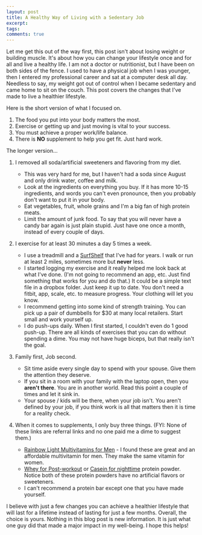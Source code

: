 ```yaml
---
layout: post
title: A Healthy Way of Living with a Sedentary Job
excerpt: 
tags: 
comments: true
---
```


Let me get this out of the way first, this post isn't about losing weight or building muscle.  It's about how you can change your lifestyle once and for all and live a healthy life. I am not a doctor or nutritionist, but I have been on both sides of the fence. I used to have a physical job when I was younger, then I entered my professional career and sat at a computer desk all day. Needless to say, my weight got out of control when I became sedentary and came home to sit on the couch. This post covers the changes that I've made to live a healthier lifestyle. 

Here is the short version of what I focused on. 

1. The food you put into your body matters the most. 
2. Exercise or getting up and just moving is vital to your success. 
3. You must achieve a proper work/life balance. 
4. There is **NO** supplement to help you get fit. Just hard work. 

The longer version... 

1. I removed all soda/artificial sweeteners and flavoring from my diet.
	* 	This was very hard for me, but I haven't had a soda since August and only drink water, coffee and milk.
	*   Look at the ingredients on everything you buy. If it has more 10-15 ingredients, and words you can't even pronounce, then you probably don't want to put it in your body. 
	*   Eat vegetables, fruit, whole grains and I'm a big fan of high protein meats. 
	*   Limit the amount of junk food. To say that you will never have a candy bar again is just plain stupid. Just have one once a month, instead of every couple of days.

2. I exercise for at least 30 minutes a day 5 times a week. 
	* I use a treadmill and a [SurfShelf](http://www.amazon.com/SurfShelf-Treadmill-Desk-Laptop-Holder/dp/B001M04RBK/ref=sr_1_1?ie=UTF8&qid=1416100921&sr=8-1&keywords=surfshelf) that I've had for years. I walk or run at least 2 miles, sometimes more but **never** less. 
	* I started logging my exercise and it really helped me look back at what I've done. (I'm not going to recommend an app, etc. Just find something that works for you and do that.) It could be a simple text file in a dropbox folder. Just keep it up to date. You don't need a fitbit, app, scale, etc. to measure progress. Your clothing will let you know.
	* I recommend getting into some kind of strength training. You can pick up a pair of dumbbells for $30 at many local retailers. Start small and work yourself up. 
	* I do push-ups daily. When I first started, I couldn't even do 1 good push-up. There are all kinds of exercises that you can do without spending a dime. You may not have huge biceps, but that really isn't the goal. 
3. Family first, Job second. 
	* Sit time aside every single day to spend with your spouse. Give them the attention they deserve. 
	* If you sit in a room with your family with the laptop open, then you **aren't there**. You are in another world. Read this point a couple of times and let it sink in. 
	* Your spouse / kids will be there, when your job isn't. You aren't defined by your job, if you think work is all that matters then it is time for a reality check. 

4. When it comes to supplements, I only buy three things. (FYI: None of these links are referral links and no one paid me a dime to suggest them.)  
	* [Rainbow Light Multivitamins for Men](http://www.amazon.com/gp/product/B0007YCC7S/ref=oh_aui_detailpage_o01_s00?ie=UTF8&psc=1) - I found these are great and an affordable multivitamin for men. They make the same vitamin for women. 
	* [Whey for Post-workout](http://www.amazon.com/gp/product/B0013OVWHM/ref=oh_aui_detailpage_o00_s00?ie=UTF8&psc=1) or [Casein for nighttime](http://www.amazon.com/gp/product/B008NZETGU/ref=oh_aui_detailpage_o01_s00?ie=UTF8&psc=1) protein powder. Notice both of these protein powders have no artificial flavors or sweeteners. 
	* I can't recommend a protein bar except one that you have made yourself. 
	
I believe with just a few changes you can achieve a healthier lifestyle that will last for a lifetime instead of lasting for just a few months. Overall, the choice is yours. Nothing in this blog post is new information. It is just what one guy did that made a major impact in my well-being. I hope this helps! 

